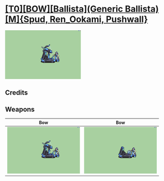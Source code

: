 # [\[T0\]\[BOW\]\[Ballista\]\(Generic Ballista\)\[M\]{Spud, Ren_Ookami, Pushwall}](./)

<img src="./5.%20Bow%20(Ballista)/Bow_000.png" alt="[T0][BOW][Ballista](Generic Ballista)[M]{Spud, Ren_Ookami, Pushwall} standing" />

## Credits



## Weapons


|Bow |Bow |
|  :---: | :---: |
| <img alt="Bow animation" src="./5.%20Bow%20(Ballista)/Bow.gif" /> | <img alt="Bow animation" src="./5.%20Bow%20(Catapult)/Bow.gif" /> |

